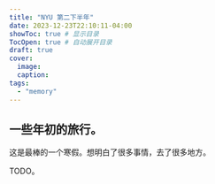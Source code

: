 ```yaml
---
title: "NYU 第二下半年"
date: 2023-12-23T22:10:11-04:00
showToc: true # 显示目录
TocOpen: true # 自动展开目录
draft: true
cover:
  image: 
  caption: 
tags:
  - "memory"
---
```


## 

## 一些年初的旅行。

这是最棒的一个寒假。想明白了很多事情，去了很多地方。

TODO。